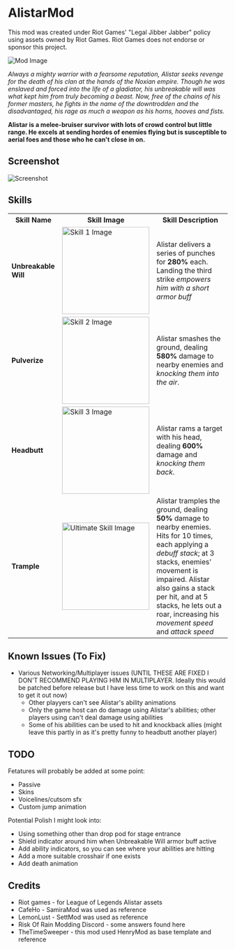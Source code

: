 # AlistarMod

This mod was created under Riot Games' "Legal Jibber Jabber" policy using assets owned by Riot Games. Riot Games does not endorse or sponsor this project.

![Mod Image](https://ddragon.leagueoflegends.com/cdn/img/champion/splash/Alistar_0.jpg)

*Always a mighty warrior with a fearsome reputation,
Alistar seeks revenge for the death of his clan at the hands of the Noxian empire.
Though he was enslaved and forced into the life of a gladiator,
his unbreakable will was what kept him from truly becoming a beast.
Now, free of the chains of his former masters,
he fights in the name of the downtrodden and the disadvantaged,
his rage as much a weapon as his horns, hooves and fists.*

**Alistar is a melee-bruiser survivor with lots of crowd control but little range.
He excels at sending hordes of enemies flying but is susceptible to aerial foes and 
those who he can't close in on.**

## Screenshot
![Screenshot](link)

## Skills

<table>
  <tr>
    <th>Skill Name</th>
    <th>Skill Image</th>
    <th>Skill Description</th>
  </tr>
  <tr>
    <td><b>Unbreakable Will</b></td>
    <td><img src="https://ddragon.leagueoflegends.com/cdn/14.13.1/img/spell/FerociousHowl.png" alt="Skill 1 Image" width="200" height="200"></td>
    <td>Alistar delivers a series of punches for <b>280%</b> each. Landing the third strike <i>empowers him with a short armor buff</i></td>
  </tr>
  <tr>
    <td><b>Pulverize</b></td>
    <td><img src="https://ddragon.leagueoflegends.com/cdn/14.13.1/img/spell/Pulverize.png" alt="Skill 2 Image" width="200" height="200"></td>
    <td>Alistar smashes the ground, dealing <b>580%</b> damage to nearby enemies and <i>knocking them into the air</i>.</td>
  </tr>
  <tr>
    <td><b>Headbutt</b></td>
    <td><img src="https://ddragon.leagueoflegends.com/cdn/14.13.1/img/spell/Headbutt.png" alt="Skill 3 Image" width="200" height="200"></td>
    <td>Alistar rams a target with his head, dealing <b>600%</b> damage and <i>knocking them back</i>.</td>
  </tr>
  <tr>
    <td><b>Trample</b></td>
    <td><img src="https://ddragon.leagueoflegends.com/cdn/14.13.1/img/spell/AlistarE.png" alt="Ultimate Skill Image" width="200" height="200"></td>
    <td>Alistar tramples the ground, dealing <b>50%</b> damage to nearby enemies. Hits for 10 times, each applying a <i>debuff stack</i>; at 3 stacks, enemies' movement is impaired. Alistar also gains a stack per hit, and at 5 stacks, he lets out a roar, increasing his <i>movement speed</i> and <i>attack speed</i></td>
  </tr>
</table>


## Known Issues (To Fix)
- Various Networking/Multiplayer issues (UNTIL THESE ARE FIXED I DON'T RECOMMEND PLAYING HIM IN MULTIPLAYER. Ideally this would be patched before release but I have less time to work on this and want to get it out now)
  - Other playyers can't see Alistar's ability animations
  - Only the game host can do damage using Alistar's abilities; other players using can't deal damage using abilities
  - Some of his abilities can be used to hit and knockback allies (might leave this partly in as it's pretty funny to headbutt another player)
  

## TODO
Fetatures will probably be added at some point:
- Passive
- Skins
- Voicelines/cutsom sfx
- Custom jump animation

Potential Polish I might look into:
- Using something other than drop pod for stage entrance
- Shield indicator around him when Unbreakable Will armor buff active
- Add ability indicators, so you can see where your abilities are hitting
- Add a more suitable crosshair if one exists
- Add death animation

## Credits
- Riot games -  for League of Legends Alistar assets
- CafeHo - SamiraMod was used as reference
- LemonLust - SettMod was used as reference
- Risk Of Rain Modding Discord - some answers found here
- TheTimeSweeper - this mod used HenryMod as base template and reference

